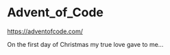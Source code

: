 # Advent_of_Code

https://adventofcode.com/

On the first day of Christmas my true love gave to me...
